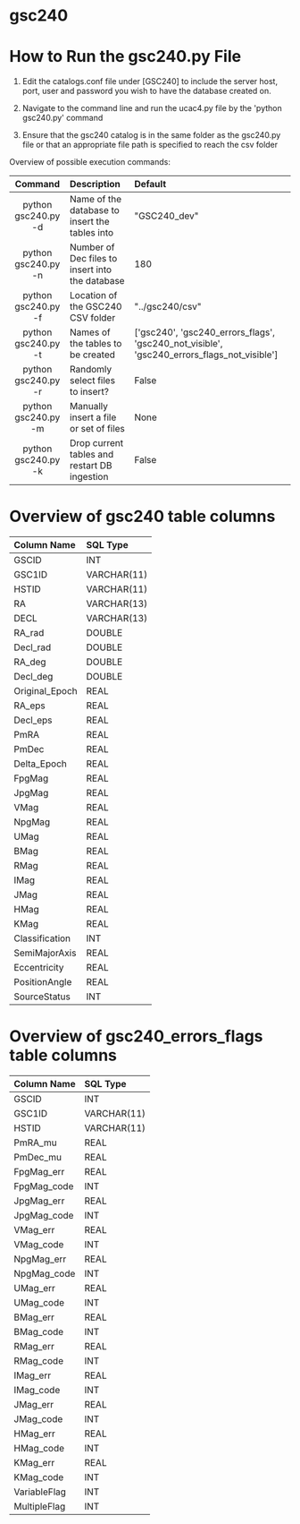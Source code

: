 
# gsc240
How to Run the gsc240.py File
===============================

1. Edit the catalogs.conf file under [GSC240] to include the server host, port, user and password you wish to have the database created on.

2. Navigate to the command line and run the ucac4.py file by the 'python gsc240.py' command

3. Ensure that the gsc240 catalog is in the same folder as the gsc240.py file or that an appropriate file path is specified to reach the csv folder

Overview of possible execution commands:

| Command                  | Description                                                                         | Default                |
| :-----------------------: | :---------------------------------------------------------------------------------- | :---------------------- |
| python gsc240.py -d      | Name of the database to insert the tables into                                    | "GSC240_dev"            |
| python gsc240.py -n      | Number of Dec files to insert into the database                                  | 180                    |
| python gsc240.py -f      | Location of the GSC240 CSV folder                                                | "../gsc240/csv"         |
| python gsc240.py -t      | Names of the tables to be created                                                 | ['gsc240', 'gsc240_errors_flags', 'gsc240_not_visible', 'gsc240_errors_flags_not_visible'] |
| python gsc240.py -r      | Randomly select files to insert?                                                  | False                  |
| python gsc240.py -m      | Manually insert a file or set of files                                            | None                   |
| python gsc240.py -k      | Drop current tables and restart DB ingestion                                     | False                  |


Overview of gsc240 table columns
===============================

| Column Name     | SQL Type      |
| :-------------- | :------------ | 
| GSCID           | INT           | 
| GSC1ID          | VARCHAR(11)   |             
| HSTID           | VARCHAR(11)   |             
| RA              | VARCHAR(13)   |             
| DECL            | VARCHAR(13)   |             
| RA_rad          | DOUBLE        |             
| Decl_rad        | DOUBLE        |             
| RA_deg          | DOUBLE        |            
| Decl_deg        | DOUBLE        |             
| Original_Epoch  | REAL          |             
| RA_eps          | REAL          |            
| Decl_eps        | REAL          |            
| PmRA            | REAL          |            
| PmDec           | REAL          |             
| Delta_Epoch     | REAL          |             
| FpgMag          | REAL          |            
| JpgMag          | REAL          |             
| VMag            | REAL          |             
| NpgMag          | REAL          |             
| UMag            | REAL          |            
| BMag            | REAL          |             
| RMag            | REAL          |             
| IMag            | REAL          |             
| JMag            | REAL          |             
| HMag            | REAL          |             
| KMag            | REAL          |             
| Classification  | INT           |             
| SemiMajorAxis   | REAL          |             
| Eccentricity    | REAL          |             
| PositionAngle   | REAL          |            
| SourceStatus    | INT           |             

Overview of gsc240_errors_flags table columns
===============================

| Column Name  | SQL Type   | 
| :----------- | :--------- | 
| GSCID        | INT        |             
| GSC1ID       | VARCHAR(11)|            
| HSTID        | VARCHAR(11)|            
| PmRA_mu      | REAL       |             
| PmDec_mu     | REAL       |             
| FpgMag_err   | REAL       |             
| FpgMag_code  | INT        |             
| JpgMag_err   | REAL       |             
| JpgMag_code  | INT        |             
| VMag_err     | REAL       |             
| VMag_code    | INT        |             
| NpgMag_err   | REAL       |             
| NpgMag_code  | INT        |             
| UMag_err     | REAL       |             
| UMag_code    | INT        |             
| BMag_err     | REAL       |             
| BMag_code    | INT        |             
| RMag_err     | REAL       |             
| RMag_code    | INT        |             
| IMag_err     | REAL       |             
| IMag_code    | INT        |             
| JMag_err     | REAL       |             
| JMag_code    | INT        |             
| HMag_err     | REAL       |             
| HMag_code    | INT        |             
| KMag_err     | REAL       |             
| KMag_code    | INT        |             
| VariableFlag | INT        |             
| MultipleFlag | INT        |             
